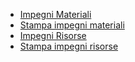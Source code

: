 - [Impegni Materiali](Sorgenti/MB/DOC_OGG/P_P5IM01)
- [Stampa impegni materiali](Sorgenti/MB/DOC_OGG/P_P5IM51)
- [Impegni Risorse](Sorgenti/MB/DOC_OGG/P_P5AT20)
- [Stampa impegni risorse](Sorgenti/MB/DOC_OGG/P_P5IR51)
